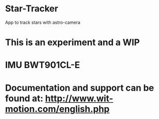 # Star-Tracker
App to track stars with astro-camera


# This is an experiment and a WIP
# IMU BWT901CL-E
# Documentation and support can be found at: http://www.wit-motion.com/english.php
